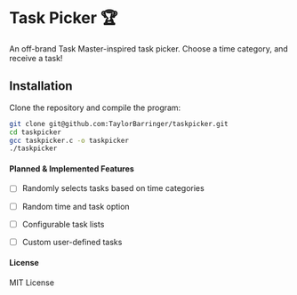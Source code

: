 
# Task Picker 🏆  
An off-brand Task Master-inspired task picker. Choose a time category, and receive a task!


## Installation  
Clone the repository and compile the program:  

```sh
git clone git@github.com:TaylorBarringer/taskpicker.git
cd taskpicker
gcc taskpicker.c -o taskpicker
./taskpicker
```


#### **Planned & Implemented Features**  
- [ ]  Randomly selects tasks based on time categories  
- [ ]  Random time and task option
- [ ]  Configurable task lists  
- [ ]  Custom user-defined tasks  


#### **License**
MIT License
